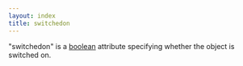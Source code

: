 ```yaml
---
layout: index
title: switchedon
---
```


"switchedon" is a [boolean](../types/boolean.html) attribute specifying whether the object is switched on.
